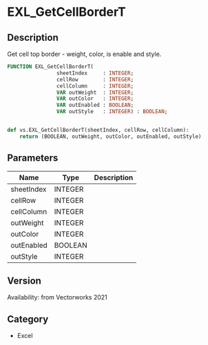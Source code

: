 # EXL_GetCellBorderT

## Description
Get cell top border - weight, color, is enable and style.

```pascal
FUNCTION EXL_GetCellBorderT(
				sheetIndex     : INTEGER;
				cellRow        : INTEGER;
				cellColumn     : INTEGER;
				VAR outWeight  : INTEGER;
				VAR outColor   : INTEGER;
				VAR outEnabled : BOOLEAN;
				VAR outStyle   : INTEGER) : BOOLEAN;
```

```python

def vs.EXL_GetCellBorderT(sheetIndex, cellRow, cellColumn):
    return (BOOLEAN, outWeight, outColor, outEnabled, outStyle)
```

## Parameters
|Name|Type|Description|
|---|---|---|
|sheetIndex|INTEGER||
|cellRow|INTEGER||
|cellColumn|INTEGER||
|outWeight|INTEGER||
|outColor|INTEGER||
|outEnabled|BOOLEAN||
|outStyle|INTEGER||

## Version
Availability: from Vectorworks 2021
## Category
* Excel

